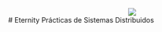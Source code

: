 <div style="text-align:center"><img src ="https://i.imgur.com/hGHufFY.png" /></div>
# Eternity
Prácticas de Sistemas Distribuidos
